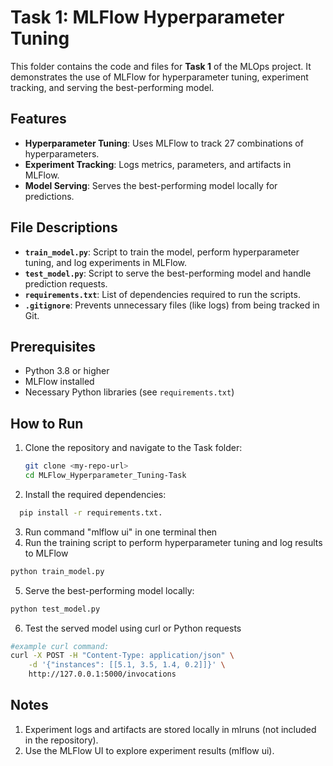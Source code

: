 # Task 1: MLFlow Hyperparameter Tuning

This folder contains the code and files for **Task 1** of the MLOps project. It demonstrates the use of MLFlow for hyperparameter tuning, experiment tracking, and serving the best-performing model.

## Features
- **Hyperparameter Tuning**: Uses MLFlow to track 27 combinations of hyperparameters.
- **Experiment Tracking**: Logs metrics, parameters, and artifacts in MLFlow.
- **Model Serving**: Serves the best-performing model locally for predictions.

## File Descriptions
- **`train_model.py`**: Script to train the model, perform hyperparameter tuning, and log experiments in MLFlow.
- **`test_model.py`**: Script to serve the best-performing model and handle prediction requests.
- **`requirements.txt`**: List of dependencies required to run the scripts.
- **`.gitignore`**: Prevents unnecessary files (like logs) from being tracked in Git.

## Prerequisites
- Python 3.8 or higher
- MLFlow installed
- Necessary Python libraries (see `requirements.txt`)

## How to Run
1. Clone the repository and navigate to the Task folder:
   ```bash
   git clone <my-repo-url>
   cd MLFlow_Hyperparameter_Tuning-Task
2. Install the required dependencies:
 ```bash
   pip install -r requirements.txt.
  ```
3. Run command "mlflow ui" in one terminal then
4. Run the training script to perform hyperparameter tuning and log results to MLFlow
 
```bash
python train_model.py
```
5. Serve the best-performing model locally:
```bash
python test_model.py
```
6. Test the served model using curl or Python requests
```bash
#example curl command:
curl -X POST -H "Content-Type: application/json" \
    -d '{"instances": [[5.1, 3.5, 1.4, 0.2]]}' \
    http://127.0.0.1:5000/invocations
```

## Notes
1. Experiment logs and artifacts are stored locally in mlruns (not included in the repository).
2. Use the MLFlow UI to explore experiment results (mlflow ui).





